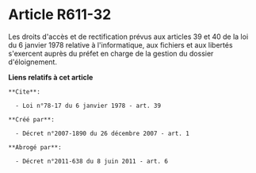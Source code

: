 # Article R611-32

Les droits d'accès et de rectification prévus aux articles 39 et 40 de la loi du 6 janvier 1978 relative à l'informatique,
aux fichiers et aux libertés s'exercent auprès du préfet en charge de la gestion du dossier d'éloignement.

**Liens relatifs à cet article**

	**Cite**:

	  - Loi n°78-17 du 6 janvier 1978 - art. 39

	**Créé par**:

	  - Décret n°2007-1890 du 26 décembre 2007 - art. 1

	**Abrogé par**:

	  - Décret n°2011-638 du 8 juin 2011 - art. 6
